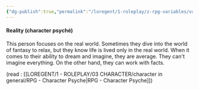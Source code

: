 ```yaml
---
{"dg-publish":true,"permalink":"/loregent/1-roleplay/z-rpg-variables/variables-character/variables-character-psyche/reality/"}
---
```


#### Reality (character psyché)

This person focuses on the real world. Sometimes they dive into the world of fantasy to relax, but they know life is lived only in the real world. When it comes to their ability to dream and imagine, they are average. They can't imagine everything. On the other hand, they can work with facts.

(read : [[LOREGENT/1 - ROLEPLAY/03 CHARACTER/character in general/RPG - Character Psyche\|RPG - Character Psyche]])
